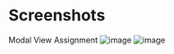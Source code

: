 # Screenshots
Modal View Assignment
![image](https://user-images.githubusercontent.com/51709153/60681051-521c3300-9ec0-11e9-9e75-1044db2ce456.png)
![image](https://user-images.githubusercontent.com/51709153/60681109-8859b280-9ec0-11e9-964f-a429db01517f.png)
